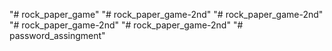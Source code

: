 "# rock_paper_game" 
"# rock_paper_game-2nd" 
"# rock_paper_game-2nd" 
"# rock_paper_game-2nd" 
"# rock_paper_game-2nd" 
"# password_assingment" 
